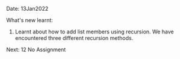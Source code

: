Date: 13Jan2022

What's new learnt:

1. Learnt about how to add list members using recursion. We have encountered three different recursion methods.

Next:
12 No Assignment